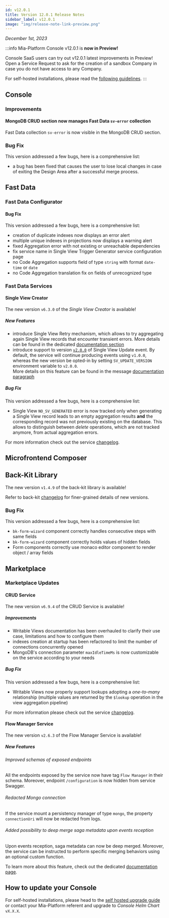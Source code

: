```yaml
---
id: v12.0.1
title: Version 12.0.1 Release Notes
sidebar_label: v12.0.1
image: "img/release-note-link-preview.png"
---
```


_December 1st, 2023_


:::info
Mia-Platform Console v12.0.1 is **now in Preview!**

Console SaaS users can try out v12.0.1 latest improvements in Preview! Open a Service Request to ask for the creation of a sandbox Company in case you do not have access to any Company.

For self-hosted installations, please read the [following guidelines](#how-to-update-your-console).
:::

## Console

### Improvements

#### MongoDB CRUD section now manages Fast Data `sv-error` collection

Fast Data collection `sv-error` is now visible in the MongoDB CRUD section.

### Bug Fix

This version addressed a few bugs, here is a comprehensive list:

* a bug has been fixed that causes the user to lose local changes in case of exiting the Design Area after a successful merge process.

## Fast Data

### Fast Data Configurator

#### Bug Fix

This version addressed a few bugs, here is a comprehensive list:

* creation of duplicate indexes now displays an error alert
* multiple unique indexes in projections now displays a warning alert
* fixed Aggregation error with not existing or unreachable dependencies
* fix service name in Single View Trigger Generator service configuration page
* no Code Aggregation supports field of type `string` with format `date-time` or `date`
* no Code Aggregation translation fix on fields of unrecognized type

### Fast Data Services

#### Single View Creator

The new version `v6.3.0` of the _Single View Creator_ is available!

##### New Features

* introduce Single View Retry mechanism, which allows to try aggregating again Single View records that encounter transient errors.
More details can be found in the dedicated [documentation section](/fast_data/configuration/single_view_creator/index.md#single-view-retry)
* introduce support to version [`v2.0.0`](/fast_data/inputs_and_outputs.md#message-format-v200-1) of Single View Update event.
By default, the service will continue producing events using `v1.0.0`, whereas the new version be opted-in by setting `SV_UPDATE_VERSION` environment variable to `v2.0.0`.  
More details on this feature can be found in the message [documentation paragraph](/fast_data/inputs_and_outputs.md#single-view-update-message)

##### Bug Fix

This version addressed a few bugs, here is a comprehensive list:

* Single View `NO_SV_GENERATED` error is now tracked only when generating a Single View record leads to an empty aggregation
results **and** the corresponding record was not previously existing on the database.
This allows to distinguish between _delete_ operations, which are not tracked anymore, from actual aggregation errors.

For more information check out the service [changelog](/runtime_suite/single-view-creator/changelog.md).

## Microfrontend Composer

## Back-Kit Library

The new version `v1.4.9` of the back-kit library is available!

Refer to back-kit [changelog](/microfrontend-composer/back-kit/changelog.md) for finer-grained details of new versions.

### Bug Fix

This version addressed a few bugs, here is a comprehensive list:

* `bk-form-wizard` component correctly handles consecutive steps with same fields
* `bk-form-wizard` component correctly holds values of hidden fields
* Form components correctly use monaco editor component to render object / array fields

## Marketplace

### Marketplace Updates

#### CRUD Service

The new version `v6.9.4` of the CRUD Service is available!

##### Improvements

* Writable Views documentation has been overhauled to clarify their use case, limitations and how to configure them
* indexes creation at startup has been refactored to limit the number of connections concurrently opened
* MongoDB's connection parameter `maxIdleTimeMs` is now customizable on the service according to your needs 

##### Bug Fix

This version addressed a few bugs, here is a comprehensive list:

* Writable Views now properly support lookups adopting a _one-to-many_ relationship (multiple values
are returned by the `$lookup` operation in the view aggregation pipeline)

For more information please check out the service [changelog](/runtime_suite/crud-service/changelog.md).

#### Flow Manager Service

The new version `v2.6.3` of the Flow Manager Service is available!

##### New Features

###### Improved schemas of exposed endpoints

All the endpoints exposed by the service now have tag `Flow Manager` in their schema. Moreover, endpoint `/configuration` is now hidden from service Swagger.

###### Redacted Mongo connection

If the service mount a persistency manager of type `mongo`, the property `connectionUri` will now be redacted from logs.

###### Added possibility to deep merge saga metadata upon events reception

Upon events reception, saga metadata can now be deep merged. Moreover, the service can be instructed to perform specific merging behaviors using an optional custom function.

To learn more about this feature, check out the dedicated [documentation page](/runtime_suite/flow-manager-service/30_configuration.md#settings).

## How to update your Console

For self-hosted installations, please head to the [self hosted upgrade guide](/infrastructure/self-hosted/installation-chart/100-how-to-upgrade.md#v12---version-upgrades) or contact your Mia-Platform referent and upgrade to _Console Helm Chart_ `vX.X.X`.
